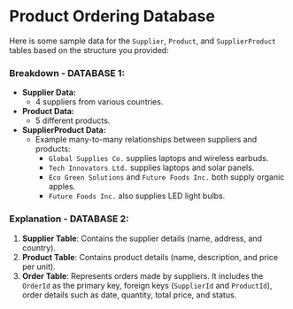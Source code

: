 # Product Ordering Database

Here is some sample data for the `Supplier`, `Product`, and `SupplierProduct` tables based on the structure you provided:

### Breakdown - DATABASE 1:
- **Supplier Data:**
    - 4 suppliers from various countries.
- **Product Data:**
    - 5 different products.
- **SupplierProduct Data:**
    - Example many-to-many relationships between suppliers and products:
        - `Global Supplies Co.` supplies laptops and wireless earbuds.
        - `Tech Innovators Ltd.` supplies laptops and solar panels.
        - `Eco Green Solutions` and `Future Foods Inc.` both supply organic apples.
        - `Future Foods Inc.` also supplies LED light bulbs.

### Explanation - DATABASE 2:

1. **Supplier Table**: Contains the supplier details (name, address, and country).
2. **Product Table**: Contains product details (name, description, and price per unit).
3. **Order Table**: Represents orders made by suppliers. It includes the `OrderId` as the primary key, foreign keys (`SupplierId` and `ProductId`), order details such as date, quantity, total price, and status.
